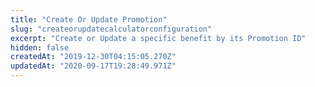 ```yaml
---
title: "Create Or Update Promotion"
slug: "createorupdatecalculatorconfiguration"
excerpt: "Create or Update a specific benefit by its Promotion ID"
hidden: false
createdAt: "2019-12-30T04:15:05.270Z"
updatedAt: "2020-09-17T19:28:49.971Z"
---
```


